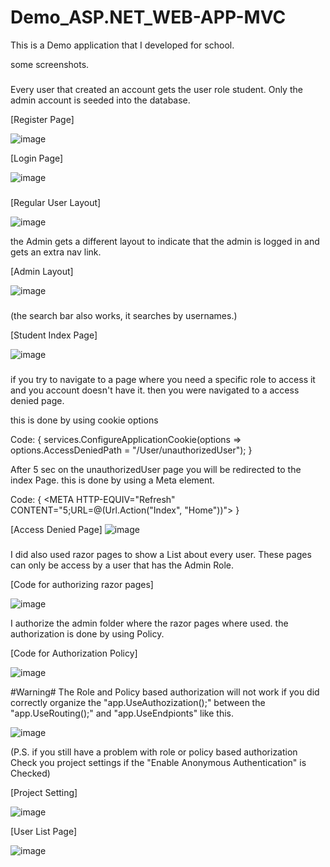 # Demo_ASP.NET_WEB-APP-MVC

This is a Demo application that I developed for school.


some screenshots.


###
Every user that created an account gets the user role student.
Only the admin account is seeded into the database.

[Register Page]

![image](https://user-images.githubusercontent.com/48015605/128919484-d2019841-7f70-4c1e-b082-f8a5849ccf23.png)

[Login Page]

![image](https://user-images.githubusercontent.com/48015605/128918943-0c69c462-89fc-4157-9c2a-859ff70540f3.png)


###

[Regular User Layout]

![image](https://user-images.githubusercontent.com/48015605/128920095-6269d35e-5cbb-4a57-aaa1-fca47ada5d52.png)

the Admin gets a different layout to indicate that the admin is logged in and gets an extra nav link.

[Admin Layout]

![image](https://user-images.githubusercontent.com/48015605/128920303-bd112225-9d21-493a-a74e-3cd8a09540a6.png)


###

(the search bar also works, it searches by usernames.)

[Student Index Page]

![image](https://user-images.githubusercontent.com/48015605/128920913-47f4cbc1-a22b-4bfd-915c-c76a81b25a97.png)


###
if you try to navigate to a page where you need a specific role to access it and you account doesn't have it. then you were navigated to a access denied page.

this is done by using cookie options


Code:
{
  services.ConfigureApplicationCookie(options => options.AccessDeniedPath = "/User/unauthorizedUser");
}

After 5 sec on the unauthorizedUser page you will be redirected to the index Page.
this is done by using a Meta element.

Code: {
  <META HTTP-EQUIV="Refresh" CONTENT="5;URL=@(Url.Action("Index", "Home"))">
  }
  
[Access Denied Page]
  ![image](https://user-images.githubusercontent.com/48015605/128921024-2da588af-33af-4fad-99ae-979754e4f34d.png)


###

I did also used razor pages to show a List about every user. These pages can only be access by a user that has the Admin Role.

[Code for authorizing razor pages]
  
  ![image](https://user-images.githubusercontent.com/48015605/128927750-bd38411b-1394-4228-92fd-cfe26b6e5e63.png)

I authorize the admin folder where the razor pages where used. the authorization is done by using Policy.

[Code for Authorization Policy]
  
  ![image](https://user-images.githubusercontent.com/48015605/128928279-cc6de5c6-e3c2-4f36-874b-d5d4795e659d.png)

#Warning#
  The Role and Policy based authorization will not work if you did correctly organize the "app.UseAuthozization();" between the "app.UseRouting();" and "app.UseEndpionts"
  like this.
  
  ![image](https://user-images.githubusercontent.com/48015605/128928496-2c66990c-8da7-497e-a84b-264057ec8e4f.png)

  (P.S. if you still have a problem with role or policy based authorization Check you project settings if the "Enable Anonymous Authentication" is Checked)
  
  [Project Setting]
  
  ![image](https://user-images.githubusercontent.com/48015605/128931484-d4f3bac2-a4cf-4e88-bc15-49ca567a9e8a.png)


 [User List Page]
  
 ![image](https://user-images.githubusercontent.com/48015605/128927127-5f387f87-ad0a-4360-a449-489ee78c3129.png)






